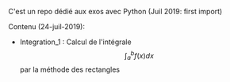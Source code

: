 
C'est un repo dédié aux exos avec Python (Juil 2019: first import)

Contenu (24-juil-2019):
* Integration_1 :
Calcul de l'intégrale 
$$
\int_a^b f(x) dx
$$
par la méthode des rectangles



